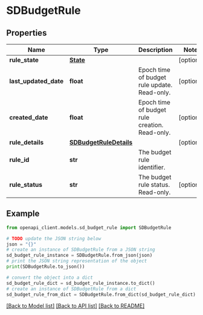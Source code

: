 # SDBudgetRule


## Properties

Name | Type | Description | Notes
------------ | ------------- | ------------- | -------------
**rule_state** | [**State**](State.md) |  | [optional] 
**last_updated_date** | **float** | Epoch time of budget rule update. Read-only. | [optional] 
**created_date** | **float** | Epoch time of budget rule creation. Read-only. | [optional] 
**rule_details** | [**SDBudgetRuleDetails**](SDBudgetRuleDetails.md) |  | [optional] 
**rule_id** | **str** | The budget rule identifier. | 
**rule_status** | **str** | The budget rule status. Read-only. | [optional] 

## Example

```python
from openapi_client.models.sd_budget_rule import SDBudgetRule

# TODO update the JSON string below
json = "{}"
# create an instance of SDBudgetRule from a JSON string
sd_budget_rule_instance = SDBudgetRule.from_json(json)
# print the JSON string representation of the object
print(SDBudgetRule.to_json())

# convert the object into a dict
sd_budget_rule_dict = sd_budget_rule_instance.to_dict()
# create an instance of SDBudgetRule from a dict
sd_budget_rule_from_dict = SDBudgetRule.from_dict(sd_budget_rule_dict)
```
[[Back to Model list]](../README.md#documentation-for-models) [[Back to API list]](../README.md#documentation-for-api-endpoints) [[Back to README]](../README.md)


